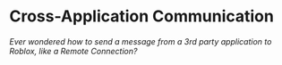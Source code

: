 # Cross-Application Communication

###### Ever wondered how to send a message from a 3rd party application to Roblox, like a *Remote Connection*?
